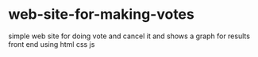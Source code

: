 # web-site-for-making-votes
simple web site for doing vote and cancel it and shows a graph for results front end using html css js
